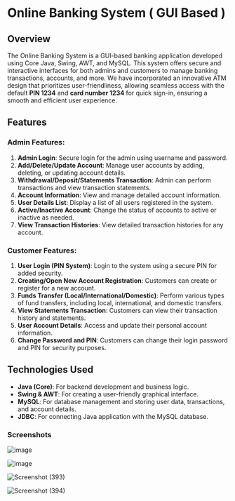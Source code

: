 # Online Banking System ( GUI Based )

## Overview
The Online Banking System is a GUI-based banking application developed using Core Java, Swing, AWT, and MySQL. This system offers secure and interactive interfaces for both admins and customers to manage banking transactions, accounts, and more. We have incorporated an innovative ATM design that prioritizes user-friendliness, allowing seamless access with the default **PIN 1234** and **card number 1234** for quick sign-in, ensuring a smooth and efficient user experience.



## Features

### Admin Features:
1. **Admin Login**: Secure login for the admin using username and password.
2. **Add/Delete/Update Account**: Manage user accounts by adding, deleting, or updating account details.
3. **Withdrawal/Deposit/Statements Transaction**: Admin can perform transactions and view transaction statements.
4. **Account Information**: View and manage detailed account information.
5. **User Details List**: Display a list of all users registered in the system.
6. **Active/Inactive Account**: Change the status of accounts to active or inactive as needed.
7. **View Transaction Histories**: View detailed transaction histories for any account.

### Customer Features:
1. **User Login (PIN System)**: Login to the system using a secure PIN for added security.
2. **Creating/Open New Account Registration**: Customers can create or register for a new account.
3. **Funds Transfer (Local/International/Domestic)**: Perform various types of fund transfers, including local, international, and domestic transfers.
4. **View Statements Transaction**: Customers can view their transaction history and statements.
5. **User Account Details**: Access and update their personal account information.
6. **Change Password and PIN**: Customers can change their login password and PIN for security purposes.

## Technologies Used
- **Java (Core)**: For backend development and business logic.
- **Swing & AWT**: For creating a user-friendly graphical interface.
- **MySQL**: For database management and storing user data, transactions, and account details.
- **JDBC**: For connecting Java application with the MySQL database.

### Screenshots
![image](https://github.com/user-attachments/assets/0d671c8c-970a-4947-881c-c3d795701e7a)

![image](https://github.com/user-attachments/assets/9f5fdb8a-cf36-48f0-956f-49c4ca60145a)

![Screenshot (393)](https://github.com/user-attachments/assets/07001e1b-2c66-4de6-8f26-56f60e33f7c9)

![Screenshot (394)](https://github.com/user-attachments/assets/67f2d9d6-a52c-4281-9739-fe08f70f1e77)

  
